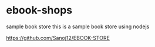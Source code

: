 # ebook-shops
sample book store
 this is a sample book store using nodejs
 
 https://github.com/Sanoj12/EBOOK-STORE
 
